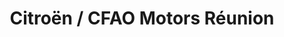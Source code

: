 ---
title: "Citroën / CFAO Motors Réunion"
url: /saint-denis/citroen-cfao-motors-reunion/
shop: Autohaus
---